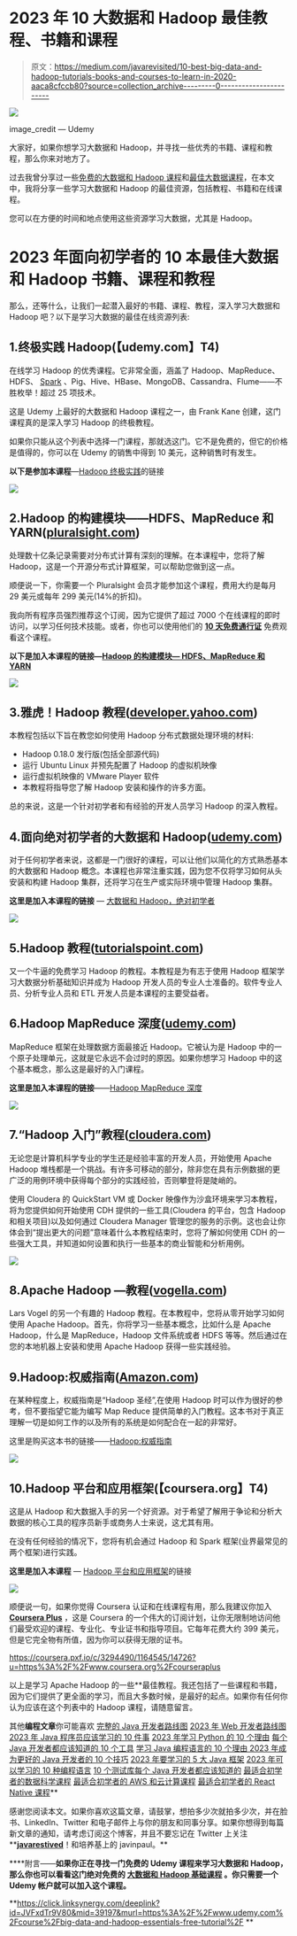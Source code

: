 # 2023 年 10 大数据和 Hadoop 最佳教程、书籍和课程

> 原文：<https://medium.com/javarevisited/10-best-big-data-and-hadoop-tutorials-books-and-courses-to-learn-in-2020-aaca8cfccb80?source=collection_archive---------0----------------------->

[![](img/01a9da411127d5dc3372886f43855452.png)](https://click.linksynergy.com/deeplink?id=JVFxdTr9V80&mid=39197&murl=https%3A%2F%2Fwww.udemy.com%2Fthe-ultimate-hands-on-hadoop-tame-your-big-data%2F)

image_credit — Udemy

大家好，如果你想学习大数据和 Hadoop，并寻找一些优秀的书籍、课程和教程，那么你来对地方了。

过去我曾分享过一些[免费的大数据和 Hadoop 课程](/swlh/5-free-online-courses-to-learn-big-data-hadoop-and-spark-in-2019-a553e6ccfe30)和[最佳大数据课程](/javarevisited/top-10-courses-to-learn-big-data-and-hadoop-best-of-lot-23ef8691633f)，在本文中，我将分享一些学习大数据和 Hadoop 的最佳资源，包括教程、书籍和在线课程。

您可以在方便的时间和地点使用这些资源学习大数据，尤其是 Hadoop。

# 2023 年面向初学者的 10 本最佳大数据和 Hadoop 书籍、课程和教程

那么，还等什么，让我们一起潜入最好的书籍、课程、教程，深入学习大数据和 Hadoop 吧？以下是学习大数据的最佳在线资源列表:

## 1.终极实践 Hadoop(【udemy.com】T4)

在线学习 Hadoop 的优秀课程。它非常全面，涵盖了 Hadoop、MapReduce、HDFS、 [Spark](/javarevisited/5-best-apache-spark-courses-for-java-and-python-developers-bbd9d63eb76c) 、Pig、Hive、HBase、MongoDB、Cassandra、Flume——不胜枚举！超过 25 项技术。

这是 Udemy 上最好的大数据和 Hadoop 课程之一，由 Frank Kane 创建，这门课程真的是深入学习 Hadoop 的终极教程。

如果你只能从这个列表中选择一门课程，那就选这门。它不是免费的，但它的价格是值得的，你可以在 Udemy 的销售中得到 10 美元，这种销售时有发生。

**以下是参加本课程**—[Hadoop 终极实践](https://click.linksynergy.com/deeplink?id=JVFxdTr9V80&mid=39197&murl=https%3A%2F%2Fwww.udemy.com%2Fthe-ultimate-hands-on-hadoop-tame-your-big-data%2F)的链接

[![](img/480532f10e67a4ea86b68698fb3ac2a1.png)](https://click.linksynergy.com/deeplink?id=JVFxdTr9V80&mid=39197&murl=https%3A%2F%2Fwww.udemy.com%2Fthe-ultimate-hands-on-hadoop-tame-your-big-data%2F)

## 2.Hadoop 的构建模块——HDFS、MapReduce 和 YARN([pluralsight.com](https://pluralsight.pxf.io/c/1193463/424552/7490?u=https%3A%2F%2Fwww.pluralsight.com%2Fcourses%2Fbuilding-blocks-hadoop-hdfs-mapreduce-yarn))

处理数十亿条记录需要对分布式计算有深刻的理解。在本课程中，您将了解 Hadoop，这是一个开源分布式计算框架，可以帮助您做到这一点。

顺便说一下，你需要一个 Pluralsight 会员才能参加这个课程，费用大约是每月 29 美元或每年 299 美元(14%的折扣)。

我向所有程序员强烈推荐这个订阅，因为它提供了超过 7000 个在线课程的即时访问，以学习任何技术技能。或者，你也可以使用他们的 [**10 天免费通行证**](https://pluralsight.pxf.io/c/1193463/424552/7490?u=https%3A%2F%2Fwww.pluralsight.com%2Flearn) 免费观看这个课程。

**以下是加入本课程的链接—**[**Hadoop 的构建模块— HDFS、MapReduce 和 YARN**](https://pluralsight.pxf.io/c/1193463/424552/7490?u=https%3A%2F%2Fwww.pluralsight.com%2Fcourses%2Fbuilding-blocks-hadoop-hdfs-mapreduce-yarn)

[![](img/78ff5baa287f2e62e38881e15f1d6b9f.png)](https://pluralsight.pxf.io/c/1193463/424552/7490?u=https%3A%2F%2Fwww.pluralsight.com%2Fcourses%2Fbuilding-blocks-hadoop-hdfs-mapreduce-yarn)

## 3.雅虎！Hadoop 教程([developer.yahoo.com](https://developer.yahoo.com/hadoop/tutorial/))

本教程包括以下旨在教您如何使用 Hadoop 分布式数据处理环境的材料:

*   Hadoop 0.18.0 发行版(包括全部源代码)
*   运行 Ubuntu Linux 并预先配置了 Hadoop 的虚拟机映像
*   运行虚拟机映像的 VMware Player 软件
*   本教程将指导您了解 Hadoop 安装和操作的许多方面。

总的来说，这是一个针对初学者和有经验的开发人员学习 Hadoop 的深入教程。

## 4.面向绝对初学者的大数据和 Hadoop([udemy.com](https://click.linksynergy.com/deeplink?id=JVFxdTr9V80&mid=39197&murl=https%3A%2F%2Fwww.udemy.com%2Flearn-hadoop-step-by-step-from-scratch%2F))

对于任何初学者来说，这都是一门很好的课程，可以让他们以简化的方式熟悉基本的大数据和 Hadoop 概念。本课程也非常注重实践，因为您不仅将学习如何从头安装和构建 Hadoop 集群，还将学习在生产或实际环境中管理 Hadoop 集群。

**这里是加入本课程的链接** — [大数据和 Hadoop，绝对初学者](https://click.linksynergy.com/deeplink?id=JVFxdTr9V80&mid=39197&murl=https%3A%2F%2Fwww.udemy.com%2Flearn-hadoop-step-by-step-from-scratch%2F)

[![](img/c7a405f1e75d211cdbf4f1e5a93ee3f2.png)](https://click.linksynergy.com/deeplink?id=JVFxdTr9V80&mid=39197&murl=https%3A%2F%2Fwww.udemy.com%2Flearn-hadoop-step-by-step-from-scratch%2F)

## 5.Hadoop 教程([tutorialspoint.com](https://www.tutorialspoint.com/hadoop/))

又一个牛逼的免费学习 Hadoop 的教程。本教程是为有志于使用 Hadoop 框架学习大数据分析基础知识并成为 Hadoop 开发人员的专业人士准备的。软件专业人员、分析专业人员和 ETL 开发人员是本课程的主要受益者。

## 6.Hadoop MapReduce 深度([udemy.com](https://click.linksynergy.com/deeplink?id=JVFxdTr9V80&mid=39197&murl=https%3A%2F%2Fwww.udemy.com%2Fhadoop-mapreduce-in-depth-a-real-time-course-on-mapreduce%2F))

MapReduce 框架在处理数据方面最接近 Hadoop。它被认为是 Hadoop 中的一个原子处理单元，这就是它永远不会过时的原因。如果你想学习 Hadoop 中的这个基本概念，那么这是最好的入门课程。

**这里是加入本课程的链接**——[Hadoop MapReduce 深度](https://click.linksynergy.com/deeplink?id=JVFxdTr9V80&mid=39197&murl=https%3A%2F%2Fwww.udemy.com%2Fhadoop-mapreduce-in-depth-a-real-time-course-on-mapreduce%2F)

[![](img/b16bfa242407be599ca927cd36ad971c.png)](https://click.linksynergy.com/deeplink?id=JVFxdTr9V80&mid=39197&murl=https%3A%2F%2Fwww.udemy.com%2Fhadoop-mapreduce-in-depth-a-real-time-course-on-mapreduce%2F)

## 7.“Hadoop 入门”教程([cloudera.com](https://www.cloudera.com/developers/get-started-with-hadoop-tutorial.html))

无论您是计算机科学专业的学生还是经验丰富的开发人员，开始使用 Apache Hadoop 堆栈都是一个挑战。有许多可移动的部分，除非您在具有示例数据的更广泛的用例环境中获得每个部分的实践经验，否则攀登将是陡峭的。

使用 Cloudera 的 QuickStart VM 或 Docker 映像作为沙盒环境来学习本教程，将为您提供如何开始使用 CDH 提供的一些工具(Cloudera 的平台，包含 Hadoop 和相关项目)以及如何通过 Cloudera Manager 管理您的服务的示例。这也会让你体会到“提出更大的问题”意味着什么本教程结束时，您将了解如何使用 CDH 的一些强大工具，并知道如何设置和执行一些基本的商业智能和分析用例。

[![](img/a161c775de045da94737e643ef23a101.png)](https://javarevisited.blogspot.com/2018/04/top-5-hadoop-courses-to-learn-online.html)

## 8.Apache Hadoop —教程([vogella.com](https://www.vogella.com/tutorials/ApacheHadoop/article.html))

Lars Vogel 的另一个有趣的 Hadoop 教程。在本教程中，您将从零开始学习如何使用 Apache Hadoop。首先，你将学习一些基本概念，比如什么是 Apache Hadoop，什么是 MapReduce，Hadoop 文件系统或者 HDFS 等等。然后通过在您的本地机器上安装和使用 Apache Hadoop 获得一些实践经验。

## 9.Hadoop:权威指南([Amazon.com](https://www.amazon.com/Hadoop-Definitive-Storage-Analysis-Internet/dp/1491901632?tag=javamysqlanta-20))

在某种程度上，权威指南是“Hadoop 圣经”,在使用 Hadoop 时可以作为很好的参考，但不要指望它能为编写 Map Reduce 提供简单的入门教程。这本书对于真正理解一切是如何工作的以及所有的系统是如何配合在一起的非常好。

这里是购买这本书的链接——[Hadoop:权威指南](https://www.amazon.com/Hadoop-Definitive-Storage-Analysis-Internet/dp/1491901632?tag=javamysqlanta-20)

[![](img/02d54683c220afca1fda79a7b5301b26.png)](https://www.amazon.com/Hadoop-Definitive-Storage-Analysis-Internet/dp/1491901632?tag=javamysqlanta-20)

## 10.Hadoop 平台和应用框架(【coursera.org】T4)

这是从 Hadoop 和大数据入手的另一个好资源。对于希望了解用于争论和分析大数据的核心工具的程序员新手或商务人士来说，这尤其有用。

在没有任何经验的情况下，您将有机会通过 Hadoop 和 Spark 框架(业界最常见的两个框架)进行实践。

**这里是加入本课程** — [Hadoop 平台和应用框架](https://coursera.pxf.io/c/3294490/1164545/14726?u=https%3A%2F%2Fwww.coursera.org%2Flearn%2F)的链接

[![](img/730cc40ff4f06af986b14b67902c1a4a.png)](https://coursera.pxf.io/c/3294490/1164545/14726?u=https%3A%2F%2Fwww.coursera.org%2Flearn%2F)

顺便说一句，如果你觉得 Coursera 认证和在线课程有用，那么我建议你加入 [**Coursera Plus**](https://coursera.pxf.io/c/3294490/1164545/14726?u=https%3A%2F%2Fwww.coursera.org%2Fcourseraplus) ，这是 Coursera 的一个伟大的订阅计划，让你无限制地访问他们最受欢迎的课程、专业化、专业证书和指导项目。它每年花费大约 399 美元，但是它完全物有所值，因为你可以获得无限的证书。

<https://coursera.pxf.io/c/3294490/1164545/14726?u=https%3A%2F%2Fwww.coursera.org%2Fcourseraplus>  

以上是学习 Apache Hadoop 的一些**最佳教程。我还包括了一些课程和书籍，因为它们提供了更全面的学习，而且大多数时候，是最好的起点。如果你有任何你认为应该在这个列表中的 Hadoop 课程，请随意留言。

其他**编程文章**你可能喜欢
[完整的 Java 开发者路线图](https://javarevisited.blogspot.com/2019/10/the-java-developer-roadmap.html#123)
[2023 年 Web 开发者路线图](https://javarevisited.blogspot.com/2019/02/the-2019-web-developer-roadmap.html#axzz5lw0q4I4s)
[2023 年 Java 程序员应该学习的 10 件事](https://javarevisited.blogspot.com/2017/12/10-things-java-programmers-should-learn.html#axzz5atl0BngO)
[2023 年学习 Python 的 10 个理由](https://javarevisited.blogspot.com/2018/05/10-reasons-to-learn-python-programming.html)
[每个 Java 开发者都应该知道的 10 个工具](http://www.java67.com/2018/04/10-tools-java-developers-should-learn.html)
[学习 Java 编程语言的 10 个理由 2023 年成为更好的 Java 开发者的 10 个技巧](http://javarevisited.blogspot.sg/2013/04/10-reasons-to-learn-java-programming.html)
[2023 年要学习的 5 大 Java 框架](http://javarevisited.blogspot.sg/2018/04/top-5-java-frameworks-to-learn-in-2018_27.html)
[2023 年可以学习的 10 种编程语言](http://www.java67.com/2017/12/10-programming-languages-to-learn-in.html)
[10 个测试库每个 Java 开发者都应该知道的](https://javarevisited.blogspot.sg/2018/01/10-unit-testing-and-integration-tools-for-java-programmers.html)
[最适合初学者的数据科学课程](/javarevisited/my-favorite-data-science-and-machine-learning-courses-from-coursera-udemy-and-pluralsight-eafc73acc73f)
[最适合初学者的 AWS 和云计算课程](/javarevisited/top-10-courses-to-learn-amazon-web-services-aws-cloud-in-2020-best-and-free-317f10d7c21d)
[最适合初学者的 React Native 课程](/javarevisited/top-5-react-native-courses-for-mobile-application-developers-b82febdf8a46?source=---------112------------------)**

感谢您阅读本文。如果你喜欢这篇文章，请鼓掌，想拍多少次就拍多少次，并在脸书、LinkedIn、Twitter 和电子邮件上与你的朋友和同事分享。如果你想得到每篇新文章的通知，请考虑订阅这个博客，并且不要忘记在 Twitter 上关注**[**javarestived**](https://twitter.com/javarevisited)！和培养基上的 javinpaul。**

****附言——**如果你正在寻找一门免费的 Udemy 课程来学习大数据和 Hadoop，那么你也可以看看这门绝对免费的 [**大数据和 Hadoop 基础课程**](https://click.linksynergy.com/deeplink?id=JVFxdTr9V80&mid=39197&murl=https%3A%2F%2Fwww.udemy.com%2Fcourse%2Fbig-data-and-hadoop-essentials-free-tutorial%2F) 。你只需要一个 Udemy 帐户就可以加入这个课程。**

**<https://click.linksynergy.com/deeplink?id=JVFxdTr9V80&mid=39197&murl=https%3A%2F%2Fwww.udemy.com%2Fcourse%2Fbig-data-and-hadoop-essentials-free-tutorial%2F> **